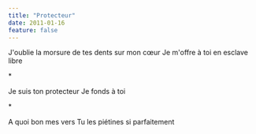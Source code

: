 ```yaml
---
title: "Protecteur"
date: 2011-01-16
feature: false
---
```


J'oublie la morsure de tes dents sur mon cœur
Je m'offre à toi en esclave libre

\*

Je suis ton protecteur
Je fonds à toi

\*

A quoi bon mes vers
Tu les piétines si parfaitement
